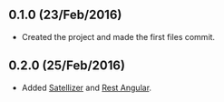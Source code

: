 ## 0.1.0 (23/Feb/2016)
- Created the project and made the first files commit.

## 0.2.0 (25/Feb/2016)
- Added [Satellizer](https://github.com/sahat/satellizer) and [Rest Angular](https://github.com/mgonto/restangular).
